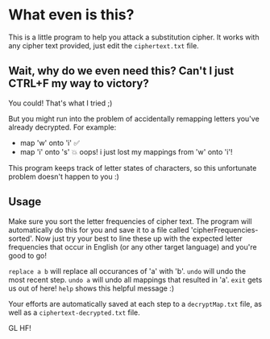 # What even is this?

This is a little program to help you attack a substitution cipher. It works with any cipher text provided, just edit the ```ciphertext.txt``` file.

## Wait, why do we even need this? Can't I just CTRL+F my way to victory?

You could! That's what I tried ;)

But you might run into the problem of accidentally remapping letters you've already decrypted. For example:

* map 'w' onto 'i' ✅
* map 'i' onto 's' 💥 oops! i just lost my mappings from 'w' onto 'i'!

This program keeps track of letter states of characters, so this unfortunate problem doesn't happen to you :)

## Usage

Make sure you sort the letter frequencies of cipher text. The program will automatically do this for you and save it to a file called 'cipherFrequencies-sorted'. Now just try your best to line these up with the expected letter frequencies that occur in English (or any other target language) and you're good to go!

```replace a b``` will replace all occurances of 'a' with 'b'.
```undo``` will undo the most recent step.
```undo a``` will undo all mappings that resulted in 'a'.
```exit``` gets us out of here!
```help``` shows this helpful message :)

Your efforts are automatically saved at each step to a ```decryptMap.txt``` file, as well as a ```ciphertext-decrypted.txt``` file.

GL HF!
